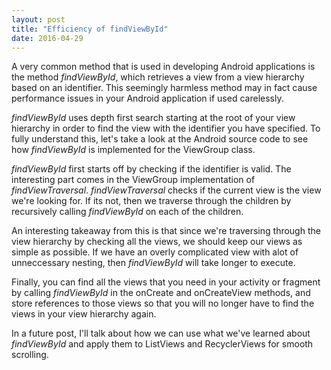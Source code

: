 ```yaml
---
layout: post
title: "Efficiency of findViewById"
date: 2016-04-29
---
```


A very common method that is used in developing Android applications is the method <i>findViewById</i>, which retrieves a view from a view hierarchy based on an identifier. This seemingly harmless method may in fact cause performance issues in your Android application if used carelessly. 

<i>findViewById</i> uses depth first search starting at the root of your view hierarchy in order to find the view with the identifier you have specified. To fully understand this, let's take a look at the Android source code to see how <i>findViewById</i> is implemented for the ViewGroup class. 

<script src="https://gist.github.com/nganthony/83f2c847422ec017d3b856b827ca2b4d.js"></script>

<i>findViewById</i> first starts off by checking if the identifier is valid. The interesting part comes in the ViewGroup implementation of <i>findViewTraversal</i>. <i>findViewTraversal</i> checks if the current view is the view we're looking for. If its not, then we traverse through the children by recursively calling <i>findViewById</i> on each of the children. 

An interesting takeaway from this is that since we're traversing through the view hierarchy by checking all the views, we should keep our views as simple as possible. If we have an overly complicated view with alot of unneccessary nesting, then <i>findViewById</i> will take longer to execute.

Finally, you can find all the views that you need in your activity or fragment by calling <i>findViewById</i> in the onCreate and onCreateView methods, and store references to those views so that you will no longer have to find the views in your view hierarchy again. 

In a future post, I'll talk about how we can use what we've learned about <i>findViewById</i> and apply them to ListViews and RecyclerViews for smooth scrolling. 